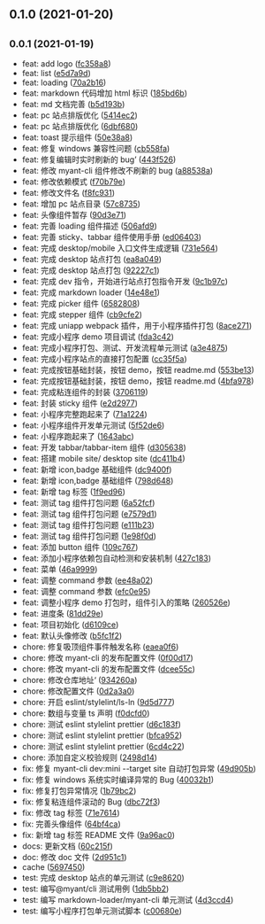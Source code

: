 ## 0.1.0 (2021-01-20)

## <small>0.0.1 (2021-01-19)</small>

- feat: add logo ([fc358a8](https://github.com/miya-fe/myant/commit/fc358a8))
- feat: list ([e5d7a9d](https://github.com/miya-fe/myant/commit/e5d7a9d))
- feat: loading ([70a2b16](https://github.com/miya-fe/myant/commit/70a2b16))
- feat: markdown 代码增加 html 标识 ([185bd6b](https://github.com/miya-fe/myant/commit/185bd6b))
- feat: md 文档完善 ([b5d193b](https://github.com/miya-fe/myant/commit/b5d193b))
- feat: pc 站点排版优化 ([5414ec2](https://github.com/miya-fe/myant/commit/5414ec2))
- feat: pc 站点排版优化 ([6dbf680](https://github.com/miya-fe/myant/commit/6dbf680))
- feat: toast 提示组件 ([50e38a8](https://github.com/miya-fe/myant/commit/50e38a8))
- feat: 修复 windows 兼容性问题 ([cb558fa](https://github.com/miya-fe/myant/commit/cb558fa))
- feat: 修复编辑时实时刷新的 bug’ ([443f526](https://github.com/miya-fe/myant/commit/443f526))
- feat: 修改 myant-cli 组件修改不刷新的 bug ([a88538a](https://github.com/miya-fe/myant/commit/a88538a))
- feat: 修改依赖模式 ([f70b79e](https://github.com/miya-fe/myant/commit/f70b79e))
- feat: 修改文件名 ([f8fc931](https://github.com/miya-fe/myant/commit/f8fc931))
- feat: 增加 pc 站点目录 ([57c8735](https://github.com/miya-fe/myant/commit/57c8735))
- feat: 头像组件暂存 ([90d3e71](https://github.com/miya-fe/myant/commit/90d3e71))
- feat: 完善 loading 组件描述 ([506afd9](https://github.com/miya-fe/myant/commit/506afd9))
- feat: 完善 sticky、tabbar 组件使用手册 ([ed06403](https://github.com/miya-fe/myant/commit/ed06403))
- feat: 完成 desktop/mobile 入口文件生成逻辑 ([731e564](https://github.com/miya-fe/myant/commit/731e564))
- feat: 完成 desktop 站点打包 ([ea8a049](https://github.com/miya-fe/myant/commit/ea8a049))
- feat: 完成 desktop 站点打包 ([92227c1](https://github.com/miya-fe/myant/commit/92227c1))
- feat: 完成 dev 指令，开始进行站点打包指令开发 ([9c1b97c](https://github.com/miya-fe/myant/commit/9c1b97c))
- feat: 完成 markdown loader ([14e48e1](https://github.com/miya-fe/myant/commit/14e48e1))
- feat: 完成 picker 组件 ([6582808](https://github.com/miya-fe/myant/commit/6582808))
- feat: 完成 stepper 组件 ([cb9cfe2](https://github.com/miya-fe/myant/commit/cb9cfe2))
- feat: 完成 uniapp webpack 插件，用于小程序插件打包 ([8ace271](https://github.com/miya-fe/myant/commit/8ace271))
- feat: 完成小程序 demo 项目调试 ([fda3c42](https://github.com/miya-fe/myant/commit/fda3c42))
- feat: 完成小程序打包、测试、开发流程单元测试 ([a3e4875](https://github.com/miya-fe/myant/commit/a3e4875))
- feat: 完成小程序站点的直接打包配置 ([cc35f5a](https://github.com/miya-fe/myant/commit/cc35f5a))
- feat: 完成按钮基础封装，按钮 demo，按钮 readme.md ([553be13](https://github.com/miya-fe/myant/commit/553be13))
- feat: 完成按钮基础封装，按钮 demo，按钮 readme.md ([4bfa978](https://github.com/miya-fe/myant/commit/4bfa978))
- feat: 完成粘连组件的封装 ([3706119](https://github.com/miya-fe/myant/commit/3706119))
- feat: 封装 sticky 组件 ([e2d2977](https://github.com/miya-fe/myant/commit/e2d2977))
- feat: 小程序完整跑起来了 ([71a1224](https://github.com/miya-fe/myant/commit/71a1224))
- feat: 小程序组件开发单元测试 ([5f52de6](https://github.com/miya-fe/myant/commit/5f52de6))
- feat: 小程序跑起来了 ([1643abc](https://github.com/miya-fe/myant/commit/1643abc))
- feat: 开发 tabbar/tabbar-item 组件 ([d305638](https://github.com/miya-fe/myant/commit/d305638))
- feat: 搭建 mobile site/ desktop site ([dc411b4](https://github.com/miya-fe/myant/commit/dc411b4))
- feat: 新增 icon,badge 基础组件 ([dc9400f](https://github.com/miya-fe/myant/commit/dc9400f))
- feat: 新增 icon,badge 基础组件 ([798d648](https://github.com/miya-fe/myant/commit/798d648))
- feat: 新增 tag 标签 ([1f9ed96](https://github.com/miya-fe/myant/commit/1f9ed96))
- feat: 测试 tag 组件打包问题 ([6a52fcf](https://github.com/miya-fe/myant/commit/6a52fcf))
- feat: 测试 tag 组件打包问题 ([e7579d1](https://github.com/miya-fe/myant/commit/e7579d1))
- feat: 测试 tag 组件打包问题 ([e111b23](https://github.com/miya-fe/myant/commit/e111b23))
- feat: 测试 tag 组件打包问题 ([1e98f0d](https://github.com/miya-fe/myant/commit/1e98f0d))
- feat: 添加 button 组件 ([109c767](https://github.com/miya-fe/myant/commit/109c767))
- feat: 添加小程序依赖包自动检测和安装机制 ([427c183](https://github.com/miya-fe/myant/commit/427c183))
- feat: 菜单 ([46a9999](https://github.com/miya-fe/myant/commit/46a9999))
- feat: 调整 command 参数 ([ee48a02](https://github.com/miya-fe/myant/commit/ee48a02))
- feat: 调整 command 参数 ([efc0e95](https://github.com/miya-fe/myant/commit/efc0e95))
- feat: 调整小程序 demo 打包时，组件引入的策略 ([260526e](https://github.com/miya-fe/myant/commit/260526e))
- feat: 进度条 ([81dd29e](https://github.com/miya-fe/myant/commit/81dd29e))
- feat: 项目初始化 ([d6109ce](https://github.com/miya-fe/myant/commit/d6109ce))
- feat: 默认头像修改 ([b5fc1f2](https://github.com/miya-fe/myant/commit/b5fc1f2))
- chore: 修复吸顶组件事件触发名称 ([eaea0f6](https://github.com/miya-fe/myant/commit/eaea0f6))
- chore: 修改 myant-cli 的发布配置文件 ([0f00d17](https://github.com/miya-fe/myant/commit/0f00d17))
- chore: 修改 myant-cli 的发布配置文件 ([dcee55c](https://github.com/miya-fe/myant/commit/dcee55c))
- chore: 修改仓库地址‘ ([934260a](https://github.com/miya-fe/myant/commit/934260a))
- chore: 修改配置文件 ([0d2a3a0](https://github.com/miya-fe/myant/commit/0d2a3a0))
- chore: 开启 eslint/stylelint/ls-ln ([9d5d777](https://github.com/miya-fe/myant/commit/9d5d777))
- chore: 数组与变量 ts 声明 ([f0dcfd0](https://github.com/miya-fe/myant/commit/f0dcfd0))
- chore: 测试 eslint stylelint prettier ([d6c183f](https://github.com/miya-fe/myant/commit/d6c183f))
- chore: 测试 eslint stylelint prettier ([bfca952](https://github.com/miya-fe/myant/commit/bfca952))
- chore: 测试 eslint stylelint prettier ([6cd4c22](https://github.com/miya-fe/myant/commit/6cd4c22))
- chore: 添加自定义校验规则 ([2498d14](https://github.com/miya-fe/myant/commit/2498d14))
- fix: 修复 myant-cli dev:mini --target site 自动打包异常 ([49d905b](https://github.com/miya-fe/myant/commit/49d905b))
- fix: 修复 windows 系统实时编译异常的 Bug ([40032b1](https://github.com/miya-fe/myant/commit/40032b1))
- fix: 修复打包异常情况 ([1b79bc2](https://github.com/miya-fe/myant/commit/1b79bc2))
- fix: 修复粘连组件滚动的 Bug ([dbc72f3](https://github.com/miya-fe/myant/commit/dbc72f3))
- fix: 修改 tag 标签 ([71e7614](https://github.com/miya-fe/myant/commit/71e7614))
- fix: 完善头像组件 ([64bf4ca](https://github.com/miya-fe/myant/commit/64bf4ca))
- fix: 新增 tag 标签 README 文件 ([9a96ac0](https://github.com/miya-fe/myant/commit/9a96ac0))
- docs: 更新文档 ([60c215f](https://github.com/miya-fe/myant/commit/60c215f))
- doc: 修改 doc 文件 ([2d951c1](https://github.com/miya-fe/myant/commit/2d951c1))
- cache ([5697450](https://github.com/miya-fe/myant/commit/5697450))
- test: 完成 desktop 站点的单元测试 ([c9e8620](https://github.com/miya-fe/myant/commit/c9e8620))
- test: 编写@myant/cli 测试用例 ([1db5bb2](https://github.com/miya-fe/myant/commit/1db5bb2))
- test: 编写 markdown-loader/myant-cli 单元测试 ([4d3ccd4](https://github.com/miya-fe/myant/commit/4d3ccd4))
- test: 编写小程序打包单元测试脚本 ([c00680e](https://github.com/miya-fe/myant/commit/c00680e))
